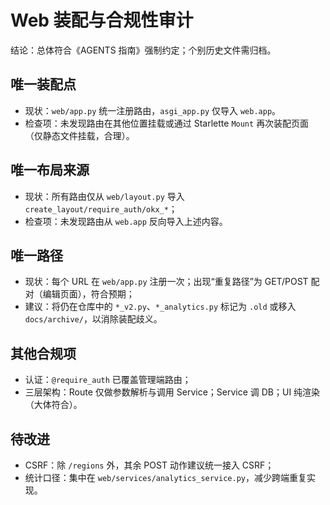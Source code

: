 # Web 装配与合规性审计

结论：总体符合《AGENTS 指南》强制约定；个别历史文件需归档。

## 唯一装配点
- 现状：`web/app.py` 统一注册路由，`asgi_app.py` 仅导入 `web.app`。
- 检查项：未发现路由在其他位置挂载或通过 Starlette `Mount` 再次装配页面（仅静态文件挂载，合理）。

## 唯一布局来源
- 现状：所有路由仅从 `web/layout.py` 导入 `create_layout/require_auth/okx_*`；
- 检查项：未发现路由从 `web.app` 反向导入上述内容。

## 唯一路径
- 现状：每个 URL 在 `web/app.py` 注册一次；出现“重复路径”为 GET/POST 配对（编辑页面），符合预期；
- 建议：将仍在仓库中的 `*_v2.py`、`*_analytics.py` 标记为 `.old` 或移入 `docs/archive/`，以消除装配歧义。

## 其他合规项
- 认证：`@require_auth` 已覆盖管理端路由；
- 三层架构：Route 仅做参数解析与调用 Service；Service 调 DB；UI 纯渲染（大体符合）。

## 待改进
- CSRF：除 `/regions` 外，其余 POST 动作建议统一接入 CSRF；
- 统计口径：集中在 `web/services/analytics_service.py`，减少跨端重复实现。

